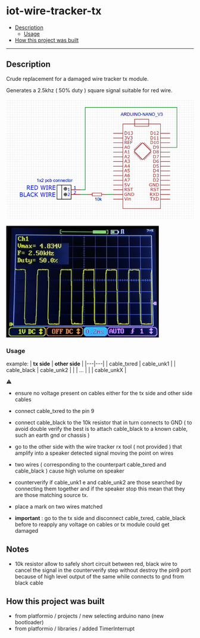 # iot-wire-tracker-tx

<!-- TOC -->
* [Description](#description)
  + [Usage](#usage)
* [How this project was built](#how-this-project-was-built)
<!-- TOCEND -->

<hr/>

## Description

Crude replacement for a damaged wire tracker tx module.

Generates a 2.5khz ( 50% duty ) square signal suitable for red wire.

![](doc/schematic.png)

<img src="doc/tx-signal.jpg" height=300/>

### Usage

example:
| **tx side** | **other side** |
|---|---|
| cable_txred | cable_unk1 |
| cable_black | cable_unk2 |
|  | ... |
|  | cable_unkX |

:warning:
- ensure no voltage present on cables either for the tx side and other side cables

- connect cable_txred to the pin 9
- connect cable_black to the 10k resistor that in turn connects to GND ( to avoid double verify the best is to attach cable_black to a known cable, such an earth gnd or chassis )
- go to the other side with the wire tracker rx tool ( not provided ) that amplify into a speaker detected signal moving the point on wires
- two wires ( corresponding to the counterpart cable_txred and cable_black ) cause high volume on speaker
- counterverify if cable_unk1 e and cable_unk2 are those searched by connecting them together and if the speaker stop this mean that they are those matching source tx.
- place a mark on two wires matched
- **important** : go to the tx side and disconnect cable_txred, cable_black before to reapply any voltage on cables or tx module could get damaged

## Notes
- 10k resistor allow to safely short circuit between red, black wire to cancel the signal in the counterverify step without destroy the pin9 port because of high level output of the same while connects to gnd from black cable

## How this project was built

- from platformio / projects / new selecting arduino nano (new bootloader)
- from platformio / libraries / added TimerInterrupt

